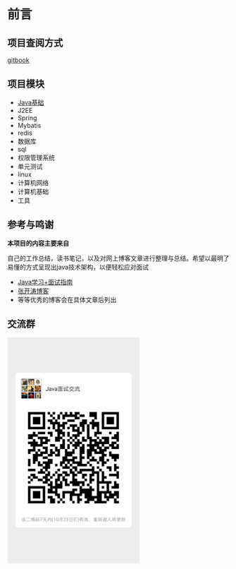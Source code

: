# 前言

## 项目查阅方式

[gitbook](http://java.isture.com)

## 项目模块

- [Java基础]()
- J2EE
- Spring
- Mybatis
- redis
- 数据库
- sql
- 权限管理系统
- 单元测试
- linux
- 计算机网络
- 计算机基础
- 工具

## 参考与鸣谢

**本项目的内容主要来自**

自己的工作总结，读书笔记，以及对网上博客文章进行整理与总结。希望以最明了易懂的方式呈现出java技术架构，以便轻松应对面试

- [Java学习+面试指南](<https://github.com/Snailclimb/JavaGuide>)
- [张开涛博客](<https://www.iteye.com/blog/user/jinnianshilongnian>)
- 等等优秀的博客会在具体文章后列出

## 交流群

<img src="./img/711571219089_.pic_hd.jpg" width="300px" alt="图片名称" align=center />


